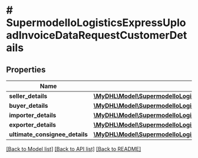 # # SupermodelIoLogisticsExpressUploadInvoiceDataRequestCustomerDetails

## Properties

Name | Type | Description | Notes
------------ | ------------- | ------------- | -------------
**seller_details** | [**\MyDHL\Model\SupermodelIoLogisticsExpressUploadInvoiceDataRequestCustomerDetailsSellerDetails**](SupermodelIoLogisticsExpressUploadInvoiceDataRequestCustomerDetailsSellerDetails.md) |  | [optional]
**buyer_details** | [**\MyDHL\Model\SupermodelIoLogisticsExpressUploadInvoiceDataRequestCustomerDetailsBuyerDetails**](SupermodelIoLogisticsExpressUploadInvoiceDataRequestCustomerDetailsBuyerDetails.md) |  | [optional]
**importer_details** | [**\MyDHL\Model\SupermodelIoLogisticsExpressUploadInvoiceDataRequestCustomerDetailsImporterDetails**](SupermodelIoLogisticsExpressUploadInvoiceDataRequestCustomerDetailsImporterDetails.md) |  | [optional]
**exporter_details** | [**\MyDHL\Model\SupermodelIoLogisticsExpressUploadInvoiceDataRequestCustomerDetailsExporterDetails**](SupermodelIoLogisticsExpressUploadInvoiceDataRequestCustomerDetailsExporterDetails.md) |  | [optional]
**ultimate_consignee_details** | [**\MyDHL\Model\SupermodelIoLogisticsExpressUploadInvoiceDataRequestCustomerDetailsUltimateConsigneeDetails**](SupermodelIoLogisticsExpressUploadInvoiceDataRequestCustomerDetailsUltimateConsigneeDetails.md) |  | [optional]

[[Back to Model list]](../../README.md#models) [[Back to API list]](../../README.md#endpoints) [[Back to README]](../../README.md)
